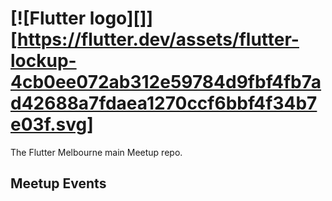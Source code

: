 # [![Flutter logo][]][https://flutter.dev/assets/flutter-lockup-4cb0ee072ab312e59784d9fbf4fb7ad42688a7fdaea1270ccf6bbf4f34b7e03f.svg]

The Flutter Melbourne main Meetup repo.

## Meetup Events
